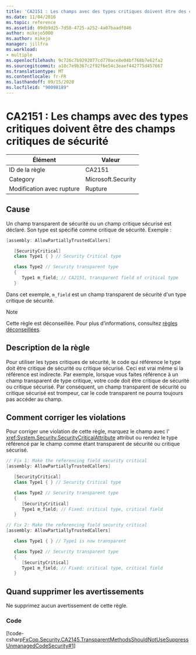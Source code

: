 ```yaml
---
title: 'CA2151 : Les champs avec des types critiques doivent être des champs critiques de sécurité'
ms.date: 11/04/2016
ms.topic: reference
ms.assetid: 09db9d25-7d58-4725-a252-4a07baadf046
author: mikejo5000
ms.author: mikejo
manager: jillfra
ms.workload:
- multiple
ms.openlocfilehash: 9c726c7b9292077cd770ace8e04bf768b7e62fa2
ms.sourcegitcommit: a18c7e9b367c2f92f6e54c3eaef442775d457667
ms.translationtype: MT
ms.contentlocale: fr-FR
ms.lasthandoff: 09/15/2020
ms.locfileid: "90098189"
---
```

# <a name="ca2151-fields-with-critical-types-should-be-security-critical"></a>CA2151 : Les champs avec des types critiques doivent être des champs critiques de sécurité

|Élément|Valeur|
|-|-|
|ID de la règle|CA2151|
|Category|Microsoft.Security|
|Modification avec rupture|Rupture|

## <a name="cause"></a>Cause
Un champ transparent de sécurité ou un champ critique sécurisé est déclaré. Son type est spécifié comme critique de sécurité. Exemple :

```csharp
[assembly: AllowPartiallyTrustedCallers]

   [SecurityCritical]
   class Type1 { } // Security Critical type

   class Type2 // Security transparent type
   {
      Type1 m_field; // CA2151, transparent field of critical type
   }
```

Dans cet exemple, `m_field` est un champ transparent de sécurité d'un type critique de sécurité.

> [!NOTE]
> Cette règle est déconseillée. Pour plus d’informations, consultez [règles déconseillées](fxcop-unported-deprecated-rules.md).

## <a name="rule-description"></a>Description de la règle

Pour utiliser les types critiques de sécurité, le code qui référence le type doit être critique de sécurité ou critique sécurisé. Ceci est vrai même si la référence est indirecte. Par exemple, lorsque vous faites référence à un champ transparent de type critique, votre code doit être critique de sécurité ou critique sécurisé. Par conséquent, un champ transparent de sécurité ou critique sécurisé est trompeur, car le code transparent ne pourra toujours pas accéder au champ.

## <a name="how-to-fix-violations"></a>Comment corriger les violations

Pour corriger une violation de cette règle, marquez le champ avec l' <xref:System.Security.SecurityCriticalAttribute> attribut ou rendez le type référencé par le champ comme étant transparent de sécurité ou critique sécurisé.

```csharp
// Fix 1: Make the referencing field security critical
[assembly: AllowPartiallyTrustedCallers]

   [SecurityCritical]
   class Type1 { } // Security Critical type

   class Type2 // Security transparent type
   {
      [SecurityCritical]
      Type1 m_field; // Fixed: critical type, critical field
   }

// Fix 2: Make the referencing field security critical
[assembly: AllowPartiallyTrustedCallers]

   class Type1 { } // Type1 is now transparent

   class Type2 // Security transparent type
   {
      [SecurityCritical]
      Type1 m_field; // Fixed: critical type, critical field
   }
```

## <a name="when-to-suppress-warnings"></a>Quand supprimer les avertissements

Ne supprimez aucun avertissement de cette règle.

### <a name="code"></a>Code

[!code-csharp[FxCop.Security.CA2145.TransparentMethodsShouldNotUseSuppressUnmanagedCodeSecurity#1](../code-quality/codesnippet/CSharp/ca2151-fields-with-critical-types-should-be-security-critical_1.cs)]

